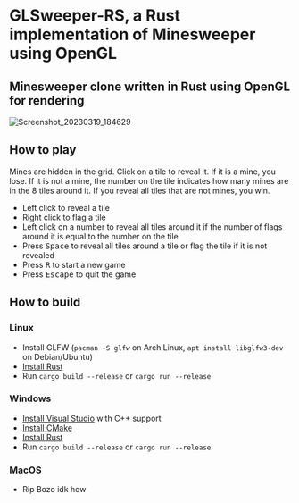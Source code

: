 # GLSweeper-RS, a Rust implementation of Minesweeper using OpenGL

## Minesweeper clone written in Rust using OpenGL for rendering

![Screenshot_20230319_184629](https://user-images.githubusercontent.com/90425800/226214486-a6f50905-2f5b-4d10-a72d-5977c92c136b.png)

## How to play

Mines are hidden in the grid. Click on a tile to reveal it. If it is a mine, you lose. If it is not a mine, the number on the tile indicates how many mines are in the 8 tiles around it. If you reveal all tiles that are not mines, you win.

- Left click to reveal a tile
- Right click to flag a tile
- Left click on a number to reveal all tiles around it if the number of flags around it is equal to the number on the tile
- Press <kbd>Space</kbd> to reveal all tiles around a tile or flag the tile if it is not revealed
- Press <kbd>R</kbd> to start a new game
- Press <kbd>Escape</kbd> to quit the game

## How to build

### Linux

- Install GLFW (`pacman -S glfw` on Arch Linux, `apt install libglfw3-dev` on Debian/Ubuntu)
- <a href="https://rustup.rs/" target="_blank">Install Rust</a>
- Run `cargo build --release` or `cargo run --release`

### Windows

- <a href="https://visualstudio.microsoft.com/fr/downloads/" target="_blank">Install Visual Studio</a> with C++ support
- <a href="https://cmake.org/download/" target="_blank">Install CMake</a>
- <a href="https://rustup.rs/" target="_blank">Install Rust</a>
- Run `cargo build --release` or `cargo run --release`

### MacOS

- Rip Bozo idk how

